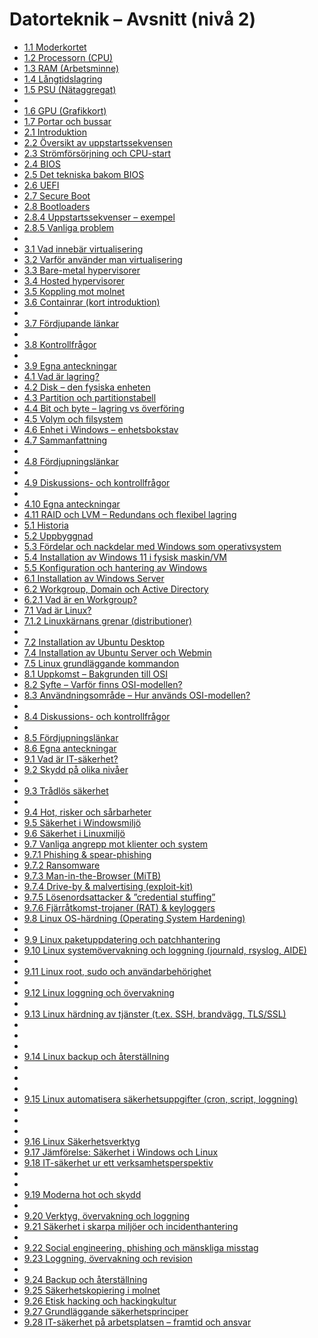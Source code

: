 # Datorteknik – Avsnitt (nivå 2)

- [1.1 Moderkortet](1.01-moderkortet.md)
- [1.2 Processorn (CPU)](1.02-processorn-cpu.md)
- [1.3 RAM (Arbetsminne)](1.03-ram-arbetsminne.md)
- [1.4 Långtidslagring](1.04-langtidslagring.md)
- [1.5 PSU (Nätaggregat)](1.05-psu-nataggregat.md)
- [](avsnitt.md)
- [1.6 GPU (Grafikkort)](1.06-gpu-grafikkort.md)
- [1.7 Portar och bussar](1.07-portar-och-bussar.md)
- [2.1 Introduktion](2.01-introduktion.md)
- [2.2 Översikt av uppstartssekvensen](2.02-oversikt-av-uppstartssekvensen.md)
- [2.3 Strömförsörjning och CPU-start](2.03-stromforsorjning-och-cpu-start.md)
- [2.4 BIOS](2.04-bios.md)
- [2.5 Det tekniska bakom BIOS](2.05-det-tekniska-bakom-bios.md)
- [2.6 UEFI](2.06-uefi.md)
- [2.7 Secure Boot](2.07-secure-boot.md)
- [2.8 Bootloaders](2.08-bootloaders.md)
- [2.8.4 Uppstartssekvenser – exempel](2.08-uppstartssekvenser-exempel.md)
- [2.8.5 Vanliga problem](2.08-vanliga-problem.md)
- [](avsnitt.md)
- [3.1 Vad innebär virtualisering](3.01-vad-innebar-virtualisering.md)
- [3.2 Varför använder man virtualisering](3.02-varfor-anvander-man-virtualisering.md)
- [3.3 Bare-metal hypervisorer](3.03-bare-metal-hypervisorer.md)
- [3.4 Hosted hypervisorer](3.04-hosted-hypervisorer.md)
- [3.5 Koppling mot molnet](3.05-koppling-mot-molnet.md)
- [3.6 Containrar (kort introduktion)](3.06-containrar-kort-introduktion.md)
- [](avsnitt.md)
- [3.7 Fördjupande länkar](3.07-fordjupande-lankar.md)
- [](avsnitt.md)
- [3.8 Kontrollfrågor](3.08-kontrollfragor.md)
- [](avsnitt.md)
- [3.9 Egna anteckningar](3.09-egna-anteckningar.md)
- [4.1 Vad är lagring?](4.01-vad-ar-lagring.md)
- [4.2 Disk – den fysiska enheten](4.02-disk-den-fysiska-enheten.md)
- [4.3 Partition och partitionstabell](4.03-partition-och-partitionstabell.md)
- [4.4 Bit och byte – lagring vs överföring](4.04-bit-och-byte-lagring-vs-overforing.md)
- [4.5 Volym och filsystem](4.05-volym-och-filsystem.md)
- [4.6 Enhet i Windows – enhetsbokstav](4.06-enhet-i-windows-enhetsbokstav.md)
- [4.7 Sammanfattning](4.07-sammanfattning.md)
- [](avsnitt.md)
- [4.8 Fördjupningslänkar](4.08-fordjupningslankar.md)
- [](avsnitt.md)
- [4.9 Diskussions- och kontrollfrågor](4.09-diskussions-och-kontrollfragor.md)
- [](avsnitt.md)
- [4.10 Egna anteckningar](4.10-egna-anteckningar.md)
- [4.11 RAID och LVM – Redundans och flexibel lagring](4.11-raid-och-lvm-redundans-och-flexibel-lagring.md)
- [5.1 Historia](5.01-historia.md)
- [5.2 Uppbyggnad](5.02-uppbyggnad.md)
- [5.3 Fördelar och nackdelar med Windows som operativsystem](5.03-fordelar-och-nackdelar-med-windows-som-operativsystem.md)
- [5.4 Installation av Windows 11 i fysisk maskin/VM](5.04-installation-av-windows-11-i-fysisk-maskin-vm.md)
- [5.5 Konfiguration och hantering av Windows](5.05-konfiguration-och-hantering-av-windows.md)
- [6.1 Installation av Windows Server](6.01-installation-av-windows-server.md)
- [6.2 Workgroup, Domain och Active Directory](6.02-workgroup-domain-och-active-directory.md)
- [6.2.1 Vad är en Workgroup?](6.02-vad-ar-en-workgroup.md)
- [7.1 Vad är Linux?](7.01-vad-ar-linux.md)
- [7.1.2 Linuxkärnans grenar (distributioner)](7.01-linuxkarnans-grenar-distributioner.md)
- [](avsnitt.md)
- [7.2 Installation av Ubuntu Desktop](7.02-installation-av-ubuntu-desktop.md)
- [7.4 Installation av Ubuntu Server och Webmin](7.04-installation-av-ubuntu-server-och-webmin.md)
- [7.5 Linux grundläggande kommandon](7.05-linux-grundlaggande-kommandon.md)
- [8.1 Uppkomst – Bakgrunden till OSI](8.01-uppkomst-bakgrunden-till-osi.md)
- [8.2 Syfte – Varför finns OSI-modellen?](8.02-syfte-varfor-finns-osi-modellen.md)
- [8.3 Användningsområde – Hur används OSI-modellen?](8.03-anvandningsomrade-hur-anvands-osi-modellen.md)
- [](avsnitt.md)
- [8.4 Diskussions- och kontrollfrågor](8.04-diskussions-och-kontrollfragor.md)
- [](avsnitt.md)
- [8.5 Fördjupningslänkar](8.05-fordjupningslankar.md)
- [8.6 Egna anteckningar](8.06-egna-anteckningar.md)
- [9.1 Vad är IT-säkerhet?](9.01-vad-ar-it-sakerhet.md)
- [9.2 Skydd på olika nivåer](9.02-skydd-pa-olika-nivaer.md)
- [](avsnitt.md)
- [9.3 Trådlös säkerhet](9.03-tradlos-sakerhet.md)
- [](avsnitt.md)
- [9.4 Hot, risker och sårbarheter](9.04-hot-risker-och-sarbarheter.md)
- [9.5 Säkerhet i Windowsmiljö](9.05-sakerhet-i-windowsmiljo.md)
- [9.6 Säkerhet i Linuxmiljö](9.06-sakerhet-i-linuxmiljo.md)
- [9.7 Vanliga angrepp mot klienter och system](9.07-vanliga-angrepp-mot-klienter-och-system.md)
- [9.7.1 Phishing & spear-phishing](9.07-phishing-spear-phishing.md)
- [9.7.2 Ransomware](9.07-ransomware.md)
- [9.7.3 Man-in-the-Browser (MiTB)](9.07-man-in-the-browser-mitb.md)
- [9.7.4 Drive-by & malvertising (exploit-kit)](9.07-drive-by-malvertising-exploit-kit.md)
- [9.7.5 Lösenordsattacker & ”credential stuffing”](9.07-losenordsattacker-credential-stuffing.md)
- [9.7.6 Fjärråtkomst-trojaner (RAT) & keyloggers](9.07-fjarratkomst-trojaner-rat-keyloggers.md)
- [9.8 Linux OS-härdning (Operating System Hardening)](9.08-linux-os-hardning-operating-system-hardening.md)
- [](avsnitt.md)
- [9.9 Linux paketuppdatering och patchhantering](9.09-linux-paketuppdatering-och-patchhantering.md)
- [9.10 Linux systemövervakning och loggning (journald, rsyslog, AIDE)](9.10-linux-systemovervakning-och-loggning-journald-rsyslog-aide.md)
- [](avsnitt.md)
- [9.11 Linux root, sudo och användarbehörighet](9.11-linux-root-sudo-och-anvandarbehorighet.md)
- [](avsnitt.md)
- [9.12 Linux loggning och övervakning](9.12-linux-loggning-och-overvakning.md)
- [](avsnitt.md)
- [9.13 Linux härdning av tjänster (t.ex. SSH, brandvägg, TLS/SSL)](9.13-linux-hardning-av-tjanster-t-ex-ssh-brandvagg-tls-ssl.md)
- [](avsnitt.md)
- [](avsnitt.md)
- [](avsnitt.md)
- [9.14 Linux backup och återställning](9.14-linux-backup-och-aterstallning.md)
- [](avsnitt.md)
- [](avsnitt.md)
- [](avsnitt.md)
- [9.15 Linux automatisera säkerhetsuppgifter (cron, script, loggning)](9.15-linux-automatisera-sakerhetsuppgifter-cron-script-loggning.md)
- [](avsnitt.md)
- [](avsnitt.md)
- [](avsnitt.md)
- [9.16 Linux Säkerhetsverktyg](9.16-linux-sakerhetsverktyg.md)
- [9.17 Jämförelse: Säkerhet i Windows och Linux](9.17-jamforelse-sakerhet-i-windows-och-linux.md)
- [9.18 IT-säkerhet ur ett verksamhetsperspektiv](9.18-it-sakerhet-ur-ett-verksamhetsperspektiv.md)
- [](avsnitt.md)
- [](avsnitt.md)
- [9.19 Moderna hot och skydd](9.19-moderna-hot-och-skydd.md)
- [](avsnitt.md)
- [9.20 Verktyg, övervakning och loggning](9.20-verktyg-overvakning-och-loggning.md)
- [9.21 Säkerhet i skarpa miljöer och incidenthantering](9.21-sakerhet-i-skarpa-miljoer-och-incidenthantering.md)
- [](avsnitt.md)
- [9.22 Social engineering, phishing och mänskliga misstag](9.22-social-engineering-phishing-och-manskliga-misstag.md)
- [9.23 Loggning, övervakning och revision](9.23-loggning-overvakning-och-revision.md)
- [](avsnitt.md)
- [9.24 Backup och återställning](9.24-backup-och-aterstallning.md)
- [9.25 Säkerhetskopiering i molnet](9.25-sakerhetskopiering-i-molnet.md)
- [9.26 Etisk hacking och hackingkultur](9.26-etisk-hacking-och-hackingkultur.md)
- [9.27 Grundläggande säkerhetsprinciper](9.27-grundlaggande-sakerhetsprinciper.md)
- [9.28 IT-säkerhet på arbetsplatsen – framtid och ansvar](9.28-it-sakerhet-pa-arbetsplatsen-framtid-och-ansvar.md)
